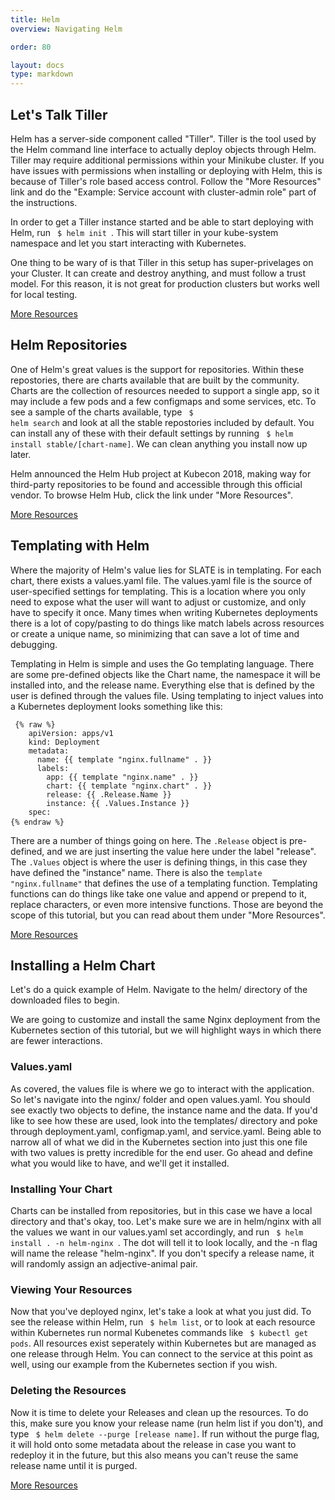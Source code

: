 ```yaml
---
title: Helm
overview: Navigating Helm

order: 80

layout: docs
type: markdown
---
```



## Let's Talk Tiller

Helm has a server-side component called "Tiller". Tiller is the tool used by the Helm command line interface to actually deploy objects through Helm. Tiller may require additional permissions within your Minikube cluster. If you have issues with permissions when installing or deploying with Helm, this is because of Tiller's role based access control. Follow the "More Resources" link and do the "Example: Service account with cluster-admin role" part of the instructions.

In order to get a Tiller instance started and be able to start deploying with Helm, run <code> $ helm init </code>. This will start tiller in your kube-system namespace and let you start interacting with Kubernetes.

One thing to be wary of is that Tiller in this setup has super-privelages on your Cluster. It can create and destroy anything, and must follow a trust model. For this reason, it is not great for production clusters but works well for local testing.
                          
[More Resources](https://github.com/helm/helm/blob/master/docs/rbac.md)


## Helm Repositories

One of Helm's great values is the support for repositories. Within these repostories, there are charts available that are built by the community. Charts are the collection of resources needed to support a single app, so it may include a few pods and a few configmaps and some services, etc. To see a sample of the charts available, type <code> $ helm search</code> and look at all the stable repostories included by default. You can install any of these with their default settings by running <code> $ helm install stable/[chart-name]</code>. We can clean anything you install now up later.

Helm announced the Helm Hub project at Kubecon 2018, making way for third-party repositories to be found and accessible through this official vendor. To browse Helm Hub, click the link under "More Resources".


[More Resources](https://hub.helm.sh/)


## Templating with Helm
  
Where the majority of Helm's value lies for SLATE is in templating. For each chart, there exists a values.yaml file. The values.yaml file is the source of user-specified settings for templating. This is a location where you only need to expose what the user will want to adjust or customize, and only have to specify it once. Many times when writing Kubernetes deployments there is a lot of copy/pasting to do things like match labels across resources or create a unique name, so minimizing that can save a lot of time and debugging.

Templating in Helm is simple and uses the Go templating language. There are some pre-defined objects like the Chart name, the namespace it will be installed into, and the release name. Everything else that is defined by the user is defined through the values file. Using templating to inject values into a Kubernetes deployment looks something like this:

<pre><code> {% raw %}
    apiVersion: apps/v1
    kind: Deployment
    metadata:
      name: {{ template "nginx.fullname" . }}
      labels:
        app: {{ template "nginx.name" . }}
        chart: {{ template "nginx.chart" . }}
        release: {{ .Release.Name }}
        instance: {{ .Values.Instance }}
    spec:
{% endraw %}</code> </pre>
                          
There are a number of things going on here. The <code>.Release</code> object is pre-defined, and we are just inserting the value here under the label "release". The <code>.Values</code> object is where the user is defining things, in this case they have defined the "instance" name. There is also the <code>template "nginx.fullname"</code> that defines the use of a templating function. Templating functions can do things like take one value and append or prepend to it, replace characters, or even more intensive functions. Those are beyond the scope of this tutorial, but you can read about them under "More Resources".

[More Resources](https://docs.helm.sh/chart_template_guide/#getting-started-with-a-chart-template)


## Installing a Helm Chart

Let's do a quick example of Helm. Navigate to the helm/ directory of the downloaded files to begin.

We are going to customize and install the same Nginx deployment from the Kubernetes section of this tutorial, but we will highlight ways in which there are fewer interactions.
                          
### Values.yaml

As covered, the values file is where we go to interact with the application. So let's navigate into the nginx/ folder and open values.yaml. You should see exactly two objects to define, the instance name and the data. If you'd like to see how these are used, look into the templates/ directory and poke through deployment.yaml, configmap.yaml, and service.yaml. Being able to narrow all of what we did in the Kubernetes section into just this one file with two values is pretty incredible for the end user. Go ahead and define what you would like to have, and we'll get it installed.

### Installing Your Chart

Charts can be installed from repositories, but in this case we have a local directory and that's okay, too. Let's make sure we are in helm/nginx with all the values we want in our values.yaml set accordingly, and run <code> $ helm install . -n helm-nginx </code>. The dot will tell it to look locally, and the -n flag will name the release "helm-nginx". If you don't specify a release name, it will randomly assign an adjective-animal pair.

### Viewing Your Resources

Now that you've deployed nginx, let's take a look at what you just did. To see the release within Helm, run <code> $ helm list</code>, or to look at each resource within Kubernetes run normal Kubenetes commands like <code> $ kubectl get pods</code>. All resources exist seperately within Kubernetes but are managed as one release through Helm. You can connect to the service at this point as well, using our example from the Kubernetes section if you wish.

### Deleting the Resources

Now it is time to delete your Releases and clean up the resources. To do this, make sure you know your release name (run helm list if you don't), and type <code> $ helm delete --purge [release name]</code>. If run without the purge flag, it will hold onto some metadata about the release in case you want to redeploy it in the future, but this also means you can't reuse the same release name until it is purged.

[More Resources](https://docs.helm.sh/using_helm/#using-helm)
